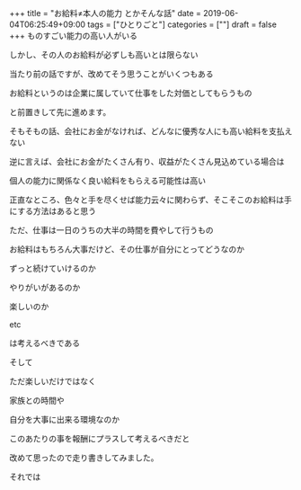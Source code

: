 +++
title = "お給料≠本人の能力 とかそんな話"
date = 2019-06-04T06:25:49+09:00
tags = ["ひとりごと"]
categories = [""]
draft = false
+++
ものすごい能力の高い人がいる

しかし、その人のお給料が必ずしも高いとは限らない

当たり前の話ですが、改めてそう思うことがいくつもある

お給料というのは企業に属していて仕事をした対価としてもらうもの

と前置きして先に進めます。


そもそもの話、会社にお金がなければ、どんなに優秀な人にも高い給料を支払えない

逆に言えば、会社にお金がたくさん有り、収益がたくさん見込めている場合は

個人の能力に関係なく良い給料をもらえる可能性は高い

正直なところ、色々と手を尽くせば能力云々に関わらず、そこそこのお給料は手にする方法はあると思う

ただ、仕事は一日のうちの大半の時間を費やして行うもの

お給料はもちろん大事だけど、その仕事が自分にとってどうなのか

ずっと続けていけるのか

やりがいがあるのか

楽しいのか

etc

は考えるべきである

そして

ただ楽しいだけではなく

家族との時間や

自分を大事に出来る環境なのか

このあたりの事を報酬にプラスして考えるべきだと

改めて思ったので走り書きしてみました。

それでは
